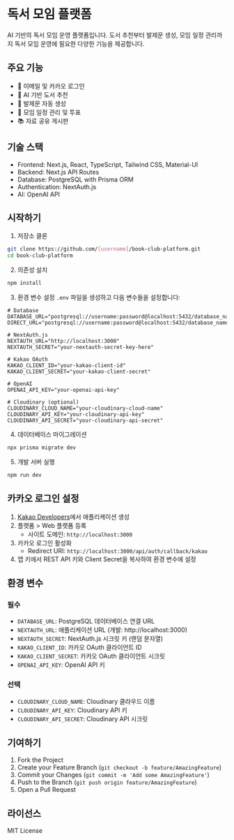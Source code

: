 # 독서 모임 플랫폼

AI 기반의 독서 모임 운영 플랫폼입니다. 도서 추천부터 발제문 생성, 모임 일정 관리까지 독서 모임 운영에 필요한 다양한 기능을 제공합니다.

## 주요 기능

- 🔐 이메일 및 카카오 로그인
- 🤖 AI 기반 도서 추천
- 📝 발제문 자동 생성
- 📅 모임 일정 관리 및 투표
- 📚 자료 공유 게시판

## 기술 스택

- Frontend: Next.js, React, TypeScript, Tailwind CSS, Material-UI
- Backend: Next.js API Routes
- Database: PostgreSQL with Prisma ORM
- Authentication: NextAuth.js
- AI: OpenAI API

## 시작하기

1. 저장소 클론

```bash
git clone https://github.com/[username]/book-club-platform.git
cd book-club-platform
```

2. 의존성 설치

```bash
npm install
```

3. 환경 변수 설정
   `.env` 파일을 생성하고 다음 변수들을 설정합니다:

```env
# Database
DATABASE_URL="postgresql://username:password@localhost:5432/database_name"
DIRECT_URL="postgresql://username:password@localhost:5432/database_name"

# NextAuth.js
NEXTAUTH_URL="http://localhost:3000"
NEXTAUTH_SECRET="your-nextauth-secret-key-here"

# Kakao OAuth
KAKAO_CLIENT_ID="your-kakao-client-id"
KAKAO_CLIENT_SECRET="your-kakao-client-secret"

# OpenAI
OPENAI_API_KEY="your-openai-api-key"

# Cloudinary (optional)
CLOUDINARY_CLOUD_NAME="your-cloudinary-cloud-name"
CLOUDINARY_API_KEY="your-cloudinary-api-key"
CLOUDINARY_API_SECRET="your-cloudinary-api-secret"
```

4. 데이터베이스 마이그레이션

```bash
npx prisma migrate dev
```

5. 개발 서버 실행

```bash
npm run dev
```

## 카카오 로그인 설정

1. [Kakao Developers](https://developers.kakao.com/)에서 애플리케이션 생성
2. 플랫폼 > Web 플랫폼 등록
   - 사이트 도메인: `http://localhost:3000`
3. 카카오 로그인 활성화
   - Redirect URI: `http://localhost:3000/api/auth/callback/kakao`
4. 앱 키에서 REST API 키와 Client Secret을 복사하여 환경 변수에 설정

## 환경 변수

### 필수

- `DATABASE_URL`: PostgreSQL 데이터베이스 연결 URL
- `NEXTAUTH_URL`: 애플리케이션 URL (개발: http://localhost:3000)
- `NEXTAUTH_SECRET`: NextAuth.js 시크릿 키 (랜덤 문자열)
- `KAKAO_CLIENT_ID`: 카카오 OAuth 클라이언트 ID
- `KAKAO_CLIENT_SECRET`: 카카오 OAuth 클라이언트 시크릿
- `OPENAI_API_KEY`: OpenAI API 키

### 선택

- `CLOUDINARY_CLOUD_NAME`: Cloudinary 클라우드 이름
- `CLOUDINARY_API_KEY`: Cloudinary API 키
- `CLOUDINARY_API_SECRET`: Cloudinary API 시크릿

## 기여하기

1. Fork the Project
2. Create your Feature Branch (`git checkout -b feature/AmazingFeature`)
3. Commit your Changes (`git commit -m 'Add some AmazingFeature'`)
4. Push to the Branch (`git push origin feature/AmazingFeature`)
5. Open a Pull Request

## 라이선스

MIT License
